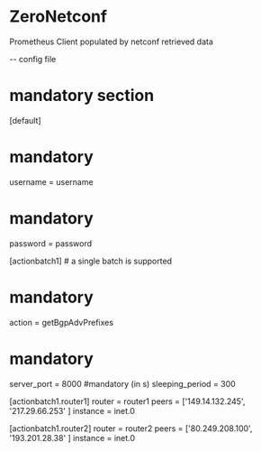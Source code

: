 # ZeroNetconf
Prometheus Client populated by netconf retrieved data

-- config file

# mandatory section
[default]
# mandatory
username = username
# mandatory
password = password

[actionbatch1]    # a single batch is supported
# mandatory
action = getBgpAdvPrefixes
# mandatory
server_port = 8000
#mandatory (in s)
sleeping_period = 300

  [actionbatch1.router1]
    router = router1
    peers = ['149.14.132.245', '217.29.66.253' ]
    instance = inet.0

  [actionbatch1.router2]
    router = router2
    peers = ['80.249.208.100', '193.201.28.38' ]
    instance = inet.0



